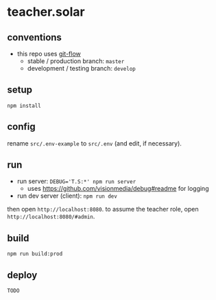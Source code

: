 # teacher.solar

## conventions

- this repo uses [git-flow](https://www.atlassian.com/git/tutorials/comparing-workflows/gitflow-workflow)
	- stable / production branch: `master`
	- development / testing branch: `develop`


## setup

```shell
npm install
```


## config

rename `src/.env-example` to `src/.env` (and edit, if necessary).


## run

- run server: `DEBUG='T.S:*' npm run server`
	- uses https://github.com/visionmedia/debug#readme for logging
- run dev server (client): `npm run dev`

then open `http://localhost:8080`. to assume the teacher role, open `http://localhost:8080/#admin`.


## build

```shell
npm run build:prod
```


## deploy

`TODO`

